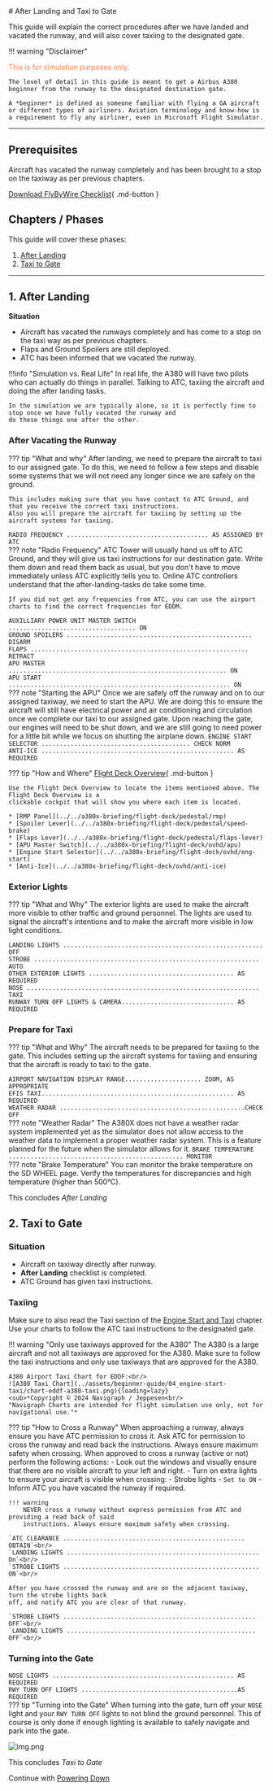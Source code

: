 <link rel="stylesheet" href="/stylesheets/bg.css">
# After Landing and Taxi to Gate

This guide will explain the correct procedures after we have landed and vacated the runway, and will also cover taxiing to the designated gate.

!!! warning "Disclaimer"
    <p style="color:coral;">This is for simulation purposes only.</p>

    The level of detail in this guide is meant to get a Airbus A380 beginner from the runway to the designated destination gate.

    A *beginner* is defined as someone familiar with flying a GA aircraft or different types of airliners. Aviation terminology and know-how is a requirement to fly any airliner, even in Microsoft Flight Simulator.

---

## Prerequisites

Aircraft has vacated the runway completely and has been brought to a stop on the taxiway as per previous chapters.

[Download FlyByWire Checklist](../assets/sop/FBW_A380X_Checklist.pdf){ .md-button }

## Chapters / Phases

This guide will cover these phases:

1. [After Landing](#1-after-landing)
2. [Taxi to Gate](#2-taxi-to-gate)

---

## 1. After Landing

**Situation**

- Aircraft has vacated the runways completely and has come to a stop on the taxi way as per previous chapters.
- Flaps and Ground Spoilers are still deployed.
- ATC has been informed that we vacated the runway.

!!!info "Simulation vs. Real Life"
    In real life, the A380 will have two pilots who can actually do things in parallel. Talking to ATC, taxiing the 
    aircraft and doing the after landing tasks.

    In the simulation we are typically alone, so it is perfectly fine to stop once we have fully vacated the runway and 
    do these things one after the other.

### After Vacating the Runway

??? tip "What and why"
    After landing, we need to prepare the aircraft to taxi to our assigned gate. To do this, we need to follow a few 
    steps and disable some systems that we will not need any longer since we are safely on the ground.

    This includes making sure that you have contact to ATC Ground, and that you receive the correct taxi instructions.
    Also you will prepare the aircraft for taxiing by setting up the aircraft systems for taxiing.

`RADIO FREQUENCY ....................................... AS ASSIGNED BY ATC`<br/>
??? note "Radio Frequency"
    ATC Tower will usually hand us off to ATC Ground, and they will give us taxi instructions for our destination gate.
    Write them down and read them back as usual, but you don't have to move immediately unless ATC explicitly tells you
    to. Online ATC controllers understand that the after-landing-tasks do take some time.

    If you did not get any frequencies from ATC, you can use the airport charts to find the correct frequencies for EDDM.
`AUXILLIARY POWER UNIT MASTER SWITCH ................................... ON`<br/>
`GROUND SPOILERS ................................................... DISARM`<br/>
`FLAPS ............................................................ RETRACT`<br/>
`APU MASTER ............................................................ ON`<br/>
`APU START ............................................................. ON`<br/>
??? note "Starting the APU"
    Once we are safely off the runway and on to our assigned taxiway, we need to start the APU. We are doing this to 
    ensure the aircraft will still have electrical power and air conditioning and circulation once we complete our 
    taxi to our assigned gate. Upon reaching the gate, our engines will need to be shut down, and we are still 
    going to need power for a little bit while we focus on shutting the airplane down.
`ENGINE START SELECTOR ......................................... CHECK NORM`<br/>
`ANTI-ICE ..................................................... AS REQUIRED`<br/>

??? tip "How and Where"
    [Flight Deck Overview](../../a380x-briefing/flight-deck){ .md-button }

    Use the Flight Deck Overview to locate the items mentioned above. The Flight Deck Overview is a
    clickable cockpit that will show you where each item is located.
    
    * [RMP Panel](../../a380x-briefing/flight-deck/pedestal/rmp)
    * [Spoiler Lever](../../a380x-briefing/flight-deck/pedestal/speed-brake)
    * [Flaps Lever](../../a380x-briefing/flight-deck/pedestal/flaps-lever)
    * [APU Master Switch](../../a380x-briefing/flight-deck/ovhd/apu)
    * [Engine Start Selector](../../a380x-briefing/flight-deck/ovhd/eng-start)
    * [Anti-Ice](../../a380x-briefing/flight-deck/ovhd/anti-ice)

### Exterior Lights
??? tip "What and Why"
    The exterior lights are used to make the aircraft more visible to other traffic and ground personnel. The lights
    are used to signal the aircraft's intentions and to make the aircraft more visible in low light conditions.
   
`LANDING LIGHTS ....................................................... OFF`<br/>
`STROBE .............................................................. AUTO`<br/>
`OTHER EXTERIOR LIGHTS ........................................ AS REQUIRED`<br/>
`NOSE ................................................................ TAXI`<br/>
`RUNWAY TURN OFF LIGHTS & CAMERA............................... AS REQUIRED`<br/>

### Prepare for Taxi

??? tip "What and Why"
    The aircraft needs to be prepared for taxiing to the gate. This includes setting up the aircraft systems for 
    taxiing and ensuring that the aircraft is ready to taxi to the gate.

`AIRPORT NAVIGATION DISPLAY RANGE..................... ZOOM, AS APPROPRIATE`<br/>
`EFIS TAXI..................................................... AS REQUIRED`<br/>
`WEATHER RADAR ...................................................CHECK OFF`<br/>
??? note "Weather Radar"
    The A380X does not have a weather radar system implemented yet as the simulator does not allow access to the weather
    data to implement a proper weather radar system. This is a feature planned for the future when the simulator
    allows for it.
`BRAKE TEMPERATURE ................................................ MONITOR`<br/>
??? note "Brake Temperature"
    You can monitor the brake temperature on the SD WHEEL page. Verify the temperatures for discrepancies and high 
    temperature (higher than 500°C).
    
This concludes *After Landing*

## 2. Taxi to Gate

### Situation
    
- Aircraft on taxiway directly after runway.
- **After Landing** checklist is completed.
- ATC Ground has given taxi instructions.

### Taxiing

Make sure to also read the Taxi section of the [Engine Start and Taxi](04_engine-start-taxi#taxi) chapter.
Use your charts to follow the ATC taxi instructions to the designated gate.

!!! warning "Only use taxiways approved for the A380"
    The A380 is a large aircraft and not all taxiways are approved for the A380. Make sure to follow the taxi instructions 
    and only use taxiways that are approved for the A380.

    A380 Airport Taxi Chart for EDDF:<br/>
    ![A380 Taxi Chart](../assets/beginner-guide/04_engine-start-taxi/chart-eddf-a380-taxi.png){loading=lazy}
    <sub>*Copyright © 2024 Navigraph / Jeppesen<br/>
    "Navigraph Charts are intended for flight simulation use only, not for navigational use."*

??? tip "How to Cross a Runway"
    When approaching a runway, always ensure you have ATC permission to cross it. Ask ATC for 
    permission to cross the runway and read back the instructions. Always ensure maximum safety 
    when crossing.
    When approved to cross a runway (active or not) perform the following actions:
    - Look out the windows and visually ensure that there are no visible aircraft to your left and right.
    - Turn on extra lights to ensure your aircraft is visible when crossing:
    - Strobe lights - `Set to ON`
    - Inform ATC you have vacated the runway if required.

    !!! warning
        NEVER cross a runway without express permission from ATC and providing a read back of said 
        instructions. Always ensure maximum safety when crossing.
    
    `ATC CLEARANCE .................................................. OBTAIN`<br/>
    `LANDING LIGHTS ..................................................... On`<br/>
    `STROBE LIGHTS ...................................................... ON`<br/>

    After you have crossed the runway and are on the adjacent taxiway, turn the strobe lights back 
    off, and notify ATC you are clear of that runway.
    
    `STROBE LIGHTS ..................................................... OFF`<br/>
    `LANDING LIGHTS .................................................... OFF`<br/>

### Turning into the Gate
`NOSE LIGHTS .................................................. AS REQUIRED`<br/>
`RWY TURN OFF LIGHTS ...........................................AS REQUIRED`<br/>
??? tip "Turning into the Gate"
    When turning into the gate, turn off your `NOSE` light and your `RWY TURN OFF` lights to not 
    blind the ground personnel. This of course is only done if enough lighting is available to safely 
    navigate and park into the gate.

![img.png](../assets/beginner-guide/08_after-landing/aircraft-at-gate.png)

This concludes *Taxi to Gate*

Continue with [Powering Down](../09_powering-down)
